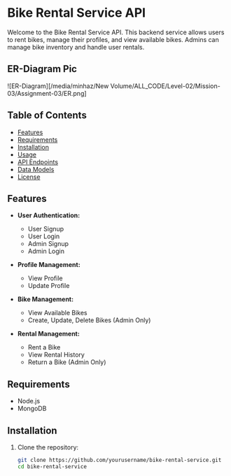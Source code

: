 # Bike Rental Service API

Welcome to the Bike Rental Service API. This backend service allows users to rent bikes, manage their profiles, and view available bikes. Admins can manage bike inventory and handle user rentals.

## ER-Diagram Pic
![ER-Diagram][/media/minhaz/New Volume/ALL_CODE/Level-02/Mission-03/Assignment-03/ER.png]

## Table of Contents

- [Features](#features)
- [Requirements](#requirements)
- [Installation](#installation)
- [Usage](#usage)
- [API Endpoints](#api-endpoints)
- [Data Models](#data-models)
- [License](#license)

## Features

- **User Authentication:**
  - User Signup
  - User Login
  - Admin Signup
  - Admin Login

- **Profile Management:**
  - View Profile
  - Update Profile

- **Bike Management:**
  - View Available Bikes
  - Create, Update, Delete Bikes (Admin Only)

- **Rental Management:**
  - Rent a Bike
  - View Rental History
  - Return a Bike (Admin Only)

## Requirements

- Node.js
- MongoDB

## Installation

1. Clone the repository:
   ```sh
   git clone https://github.com/yourusername/bike-rental-service.git
   cd bike-rental-service
